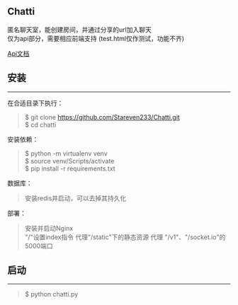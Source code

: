 ## Chatti
匿名聊天室，能创建房间，并通过分享的url加入聊天  
仅为api部分，需要相应前端支持 (test.html仅作测试，功能不齐)

[Api文档](https://www.showdoc.cc/771889282903906?page_id=4283096614900797)

## 安装
- - -
在合适目录下执行：
>$ git clone https://github.com/Stareven233/Chatti.git  
>$ cd chatti  

安装依赖：
>$ python -m virtualenv venv  
>$ source venv/Scripts/activate  
>$ pip install -r requirements.txt  

数据库：
>安装redis并启动，可以去掉其持久化  

部署：
>安装并启动Nginx  
>"/"设置index指令
>代理"/static"下的静态资源
>代理 "/v1"、"/socket.io"的5000端口


## 启动
- - -
>$ python chatti.py
